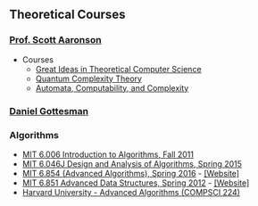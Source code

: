 ## Theoretical Courses

### [Prof. Scott Aaronson](https://www.scottaaronson.com/)

- Courses 
  - [Great Ideas in Theoretical Computer Science](https://ocw.mit.edu/courses/6-080-great-ideas-in-theoretical-computer-science-spring-2008/)
  - [Quantum Complexity Theory](https://ocw.mit.edu/courses/6-845-quantum-complexity-theory-fall-2010/)
  - [Automata, Computability, and Complexity](https://ocw.mit.edu/courses/6-045j-automata-computability-and-complexity-spring-2011/)

### [Daniel Gottesman]()

### Algorithms

- [MIT 6.006 Introduction to Algorithms, Fall 2011](https://www.youtube.com/playlist?list=PLUl4u3cNGP61Oq3tWYp6V_F-5jb5L2iHb)
- [MIT 6.046J Design and Analysis of Algorithms, Spring 2015](https://www.youtube.com/playlist?list=PLUl4u3cNGP6317WaSNfmCvGym2ucw3oGp)
- [MIT 6.854 (Advanced Algorithms), Spring 2016](https://www.youtube.com/playlist?list=PL6ogFv-ieghdoGKGg2Bik3Gl1glBTEu8c) - [[Website]]()
- [MIT 6.851 Advanced Data Structures, Spring 2012](https://www.youtube.com/playlist?list=PLUl4u3cNGP61hsJNdULdudlRL493b-XZf) - [[Website]](https://ocw.mit.edu/courses/6-851-advanced-data-structures-spring-2012/)
- [Harvard University - Advanced Algorithms (COMPSCI 224)](https://www.youtube.com/playlist?list=PL2SOU6wwxB0uP4rJgf5ayhHWgw7akUWSf)
